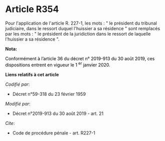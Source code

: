 # Article R354

Pour l'application de l'article R. 227-1, les mots : " le président du tribunal judiciaire, dans le ressort duquel l'huissier
a sa résidence " sont remplacés par les mots : " le président de la juridiction dans le ressort de laquelle l'huissier a sa
résidence ".

**Nota:**

<font color="black">Conformément à l’article 36 du décret n° 2019-913 du 30 août 2019, ces dispositions entrent en vigueur le
1
    <sup>er</sup> janvier 2020.</font>

**Liens relatifs à cet article**

_Codifié par_:

  - Décret n°59-318 du 23 février 1959

_Modifié par_:

  - Décret n°2019-913 du 30 août 2019 - art. 21

_Cite_:

  - Code de procédure pénale - art. R227-1
